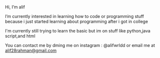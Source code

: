Hi, I’m alif

I’m currently interested in learning how to code or programming stuff because i just started learning  about programming after i got in college

I'm currently still trying to learn the basic but im on stuff like python,java script,and html 

You can contact me by dming me on instagram : @alifwrldd or email me at alif28rahman@gmail.com

<!---
alifrahmancao/alifrahmancao is a ✨ special ✨ repository because its `README.md` (this file) appears on your GitHub profile.
You can click the Preview link to take a look at your changes.
--->
